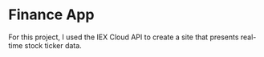 # Finance App

For this project, I used the IEX Cloud API to create a site that presents real-time stock ticker data.
